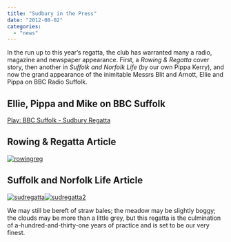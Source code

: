```yaml
---
title: "Sudbury in the Press"
date: "2012-08-02"
categories: 
  - "news"
---
```


In the run up to this year’s regatta, the club has warranted many a radio, magazine and newspaper appearance. First, a _Rowing & Regatta_ cover story, then another in _Suffolk and Norfolk Life_ (by our own Pippa Kerry), and now the grand appearance of the inimitable Messrs Blit and Arnott, Ellie and Pippa on BBC Radio Suffolk.

## Ellie, Pippa and Mike on BBC Suffolk

 [Play: BBC Suffolk - Sudbury Regatta](http://sudburyrowingclub.org.uk/wp-content/uploads/2012/02/sudbury-bbc-128.mp3)

## Rowing & Regatta Article

[![](/assets/news/images/rowingreg-150x150.jpg "rowingreg")](http://sudburyrowingclub.org.uk/wp-content/uploads/2012/08/60_sudbury_regatta_6.pdf)

## Suffolk and Norfolk Life Article

[![](/assets/news/images/sudregatta-150x150.jpg "sudregatta")![](/assets/news/images/sudregatta2-150x150.jpg "sudregatta2")](http://sudburyrowingclub.org.uk/wp-content/uploads/2012/08/sudregatta.pdf)

We may still be bereft of straw bales; the meadow may be slightly boggy; the clouds may be more than a little grey, but this regatta is the culmination of a-hundred-and-thirty-one years of practice and is set to be our very finest.
